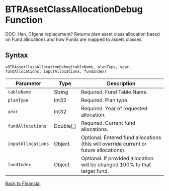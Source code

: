 # BTRAssetClassAllocationDebug Function

DOC: Han, Cfgena replacement?  Returns plan asset class allocation based on Fund allocations and how Funds are mapped to assets classes.

## Syntax

```excel
=BTRAssetClassAllocationDebug(tableName, planType, year, fundAllocations, inputAllocations, fundIndex)
```

Parameter | Type | Description
---|---|---
`tableName` | String | Required.  Fund Table Name.
`planType` | Int32 | Required.  Plan type.
`year` | Int32 | Required.  Year of requested allocation.
`fundAllocations` | Double[,] | Required.  Current fund allocations.
`inputAllocations` | Object | Optional.  Entered fund allocations (this will override current or future allocations).
`fundIndex` | Object | Optional.  If provided allocation will be changed 100% to that target fund.

[Back to Financial](RBLeFinancial.md)